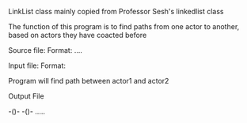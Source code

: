 LinkList class mainly copied from Professor Sesh's linkedlist class

The function of this program is to find paths from one actor to another, based on actors they have coacted before

Source file:
Format: <moviename> <actor1> <actor2> .... <actorn>

Input file:
Format: <actor1> <actor2>

Program will find path between actor1 and actor2

Output File

<actor1> -(<movie name>)- <actor2> -(<movie name>)- <actor3> .....